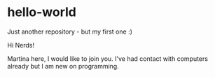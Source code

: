 # hello-world
Just another repository - but my first one :)

Hi Nerds!

Martina here, I would like to join you.
I've had contact with computers already but I am new on programming.
